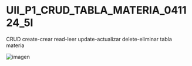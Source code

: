 # UII_P1_CRUD_TABLA_MATERIA_041124_5I
 CRUD create-crear read-leer update-actualizar delete-eliminar tabla materia

![imagen](https://github.com/user-attachments/assets/7667abda-2222-4a37-ab07-564a120a48a5)
